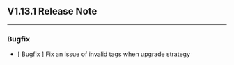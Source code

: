 ## V1.13.1 Release Note

---

### Bugfix

- [ Bugfix ] Fix an issue of invalid tags when upgrade strategy
